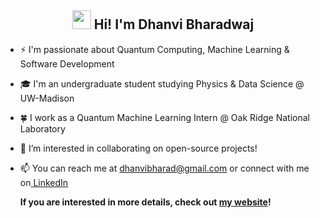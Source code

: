 <h2 align = center><img src="https://raw.githubusercontent.com/ABSphreak/ABSphreak/master/gifs/Hi.gif](https://github.com/d-bharadwaj/d-bharadwaj/blob/main/wave_readme.gif" width="30px"> Hi! I'm Dhanvi Bharadwaj </h2>
  
- ⚡ I'm passionate about Quantum Computing, Machine Learning & Software Development
- 🎓 I'm an undergraduate student studying Physics & Data Science @ UW-Madison
- 🍀 I work as a Quantum Machine Learning Intern @ Oak Ridge National Laboratory
- 🤝 I’m interested in collaborating on open-source projects!
- 📫 You can reach me at dhanvibharad@gmail.com or connect with me on<a href = https://www.linkedin.com/in/d-bharadwaj/> LinkedIn </a>


  <b>If you are interested in more details, check out <a href=https://d-bharadwaj.github.io/website/ >my website</a>!</b>
 
